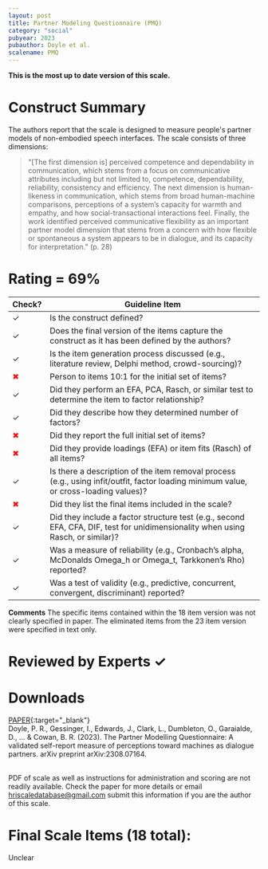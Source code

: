 ```yaml
---
layout: post
title: Partner Modeling Questionnaire (PMQ)
category: "social"
pubyear: 2023
pubauthor: Doyle et al.
scalename: PMQ
---
```


**This is the most up to date version of this scale.**

# Construct Summary

The authors report that the scale is designed to measure people's partner models of non-embodied speech interfaces. The scale consists of three dimensions:

>"[The first dimension is] perceived competence and dependability in communication, which stems from a focus on communicative attributes including but not limited to, competence, dependability, reliability, consistency and efficiency. The next dimension is human-likeness in communication, which stems from broad human-machine comparisons, perceptions of a system’s capacity for warmth and empathy, and how social-transactional interactions feel. Finally, the work identified perceived communicative flexibility as an important partner model dimension that stems from a concern with how flexible or spontaneous a system appears to be in dialogue, and its capacity for interpretation." (p. 28)
 

# Rating = 69% 

<table>
  <thead>
    <tr>
      <th>Check?</th>
      <th>Guideline Item</th>
    </tr>
  </thead>
  <tbody>
    <tr>
      <td>&#10003;</td>
      <td>Is the construct defined?</td>
    </tr>
    <tr>
      <td>&#10003;</td>
      <td>Does the final version of the items capture the construct as it has been defined by the authors?</td>
    </tr>
    <tr>
      <td>&#10003;</td>
      <td>Is the item generation process discussed (e.g., literature review, Delphi method, crowd-sourcing)?</td>
    </tr>
    <tr>
      <td style="color: red;">&#10006;</td>
      <td>Person to items 10:1 for the initial set of items?</td>
    </tr>
    <tr>
      <td>&#10003;</td>
      <td>Did they perform an EFA, PCA, Rasch, or similar test to determine the item to factor relationship?</td>
    </tr>
    <tr>
      <td>&#10003;</td>
      <td>Did they describe how they determined number of factors?</td>
    </tr>
    <tr>
      <td style="color: red;">&#10006;</td>
      <td>Did they report the full initial set of items?</td>
    </tr>
    <tr>
      <td style="color: red;">&#10006;</td>
      <td>Did they provide loadings (EFA) or item fits (Rasch) of all items?</td>
    </tr>
    <tr>
      <td>&#10003;</td>
      <td>Is there a description of the item removal process (e.g., using infit/outfit, factor loading minimum value, or cross-loading values)?</td>
    </tr>
    <tr>
      <td style="color: red;">&#10006;</td>
      <td>Did they list the final items included in the scale?</td>
    </tr>
    <tr>
      <td>&#10003;</td>
      <td>Did they include a factor structure test (e.g., second EFA, CFA, DIF, test for unidimensionality when using Rasch, or similar)?</td>
    </tr>
    <tr>
      <td>&#10003;</td>
      <td>Was a measure of reliability (e.g., Cronbach’s alpha, McDonalds Omega_h or Omega_t, Tarkkonen’s Rho) reported?</td>
    </tr>
    <tr>
      <td>&#10003;</td>
      <td>Was a test of validity (e.g., predictive, concurrent, convergent, discriminant) reported?</td>
    </tr>
  </tbody>
</table>

**Comments**
The specific items contained within the 18 item version was not clearly specified in paper. The eliminated items from the 23 item version were specified in text only. 

# Reviewed by Experts &#10003;


# Downloads
[PAPER](https://arxiv.org/abs/2308.07164){:target="_blank"}
<br>Doyle, P. R., Gessinger, I., Edwards, J., Clark, L., Dumbleton, O., Garaialde, D., ... & Cowan, B. R. (2023). The Partner Modelling Questionnaire: A validated self-report measure of perceptions toward machines as dialogue partners. arXiv preprint arXiv:2308.07164.

<br>PDF of scale as well as instructions for administration and scoring are not readily available. Check the paper for more details or email hriscaledatabase@gmail.com submit this information if you are the author of this scale.

# Final Scale Items (18 total):

Unclear